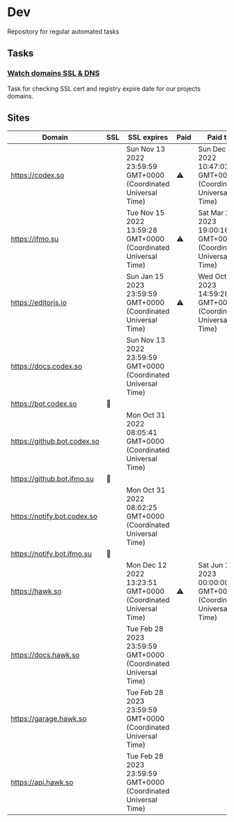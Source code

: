 # Dev

Repository for regular automated tasks

## Tasks

### [Watch domains SSL & DNS](.github/workflows/watch-domains-ssl-dns.yml)

Task for checking SSL cert and registry expire date for our projects domains.

## Sites

| Domain | SSL | SSL expires | Paid | Paid till |
| - | - | - | - | - |
| https://codex.so |  | Sun Nov 13 2022 23:59:59 GMT+0000 (Coordinated Universal Time) | ⚠️ | Sun Dec 18 2022 10:47:03 GMT+0000 (Coordinated Universal Time) |
| https://ifmo.su |  | Tue Nov 15 2022 13:59:28 GMT+0000 (Coordinated Universal Time) | ⚠️ | Sat Mar 25 2023 19:00:16 GMT+0000 (Coordinated Universal Time) |
| https://editorjs.io |  | Sun Jan 15 2023 23:59:59 GMT+0000 (Coordinated Universal Time) | ⚠️ | Wed Oct 04 2023 14:59:28 GMT+0000 (Coordinated Universal Time) |
| https://docs.codex.so |  | Sun Nov 13 2022 23:59:59 GMT+0000 (Coordinated Universal Time) |  |  |
| https://bot.codex.so | 🧨 |  |  |  |
| https://github.bot.codex.so |  | Mon Oct 31 2022 08:05:41 GMT+0000 (Coordinated Universal Time) |  |  |
| https://github.bot.ifmo.su | 🧨 |  |  |  |
| https://notify.bot.codex.so |  | Mon Oct 31 2022 08:02:25 GMT+0000 (Coordinated Universal Time) |  |  |
| https://notify.bot.ifmo.su | 🧨 |  |  |  |
| https://hawk.so |  | Mon Dec 12 2022 13:23:51 GMT+0000 (Coordinated Universal Time) | ⚠️ | Sat Jun 17 2023 00:00:00 GMT+0000 (Coordinated Universal Time) |
| https://docs.hawk.so |  | Tue Feb 28 2023 23:59:59 GMT+0000 (Coordinated Universal Time) |  |  |
| https://garage.hawk.so |  | Tue Feb 28 2023 23:59:59 GMT+0000 (Coordinated Universal Time) |  |  |
| https://api.hawk.so |  | Tue Feb 28 2023 23:59:59 GMT+0000 (Coordinated Universal Time) |  |  |
